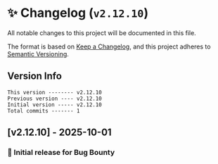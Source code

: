 # ✨ Changelog (`v2.12.10`)

All notable changes to this project will be documented in this file.

The format is based on [Keep a Changelog](https://keepachangelog.com/en/1.0.0/),
and this project adheres to [Semantic Versioning](https://semver.org/spec/v2.0.0.html).

## Version Info

```text
This version -------- v2.12.10
Previous version ---- v2.12.10
Initial version ----- v2.12.10
Total commits ------- 1
```

## [v2.12.10] - 2025-10-01

### 🎉 Initial release for Bug Bounty

